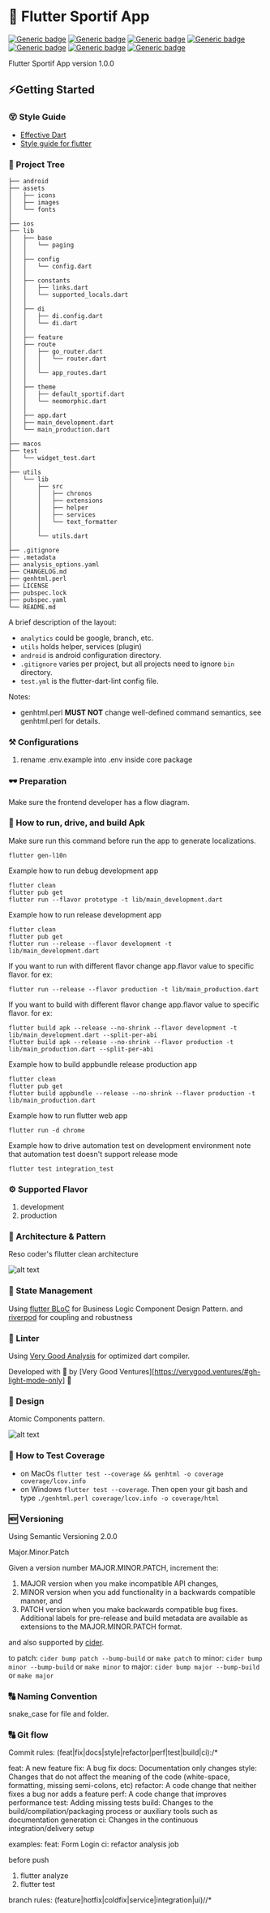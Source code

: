 # :pushpin: Flutter Sportif App

[![Generic badge](https://img.shields.io/badge/Flutter-3.3.9-blue)](https://flutter.dev/docs)
[![Generic badge](https://img.shields.io/badge/Dart-2.18.5-blue)](https://dart.dev/guides)
[![Generic badge](https://img.shields.io/badge/license-MIT-blue)](https://opensource.org/licenses/MIT)
[![Generic badge](https://img.shields.io/badge/Platform-iOS,Android,Web,MacOs-purple)](https://dart.dev/guides)
[![Generic badge](https://img.shields.io/badge/development-v1.0.0-brightgreen)](https://github.com/fauziridwan1709/sportif)
[![Generic badge](https://img.shields.io/badge/style-very_good_analysis-B22C89.svg)](https://pub.dev/packages/very_good_analysis)
[![Generic badge](https://img.shields.io/badge/style-Effective_Dart-blue.svg)](https://dart.dev/guides/language/effective-dart/style)

Flutter Sportif App version 1.0.0

## ⚡️Getting Started

### :dizzy_face: Style Guide

* [Effective Dart](https://www.dartlang.org/guides/language/effective-dart)
* [Style guide for flutter](https://github.com/flutter/flutter/wiki/Style-guide-for-Flutter-repo)

### :evergreen_tree: Project Tree
```tree
├── android
├── assets
│   ├── icons
│   ├── images
│   └── fonts
│
├── ios  
├── lib
│   ├── base
│   │   └── paging
│   │
│   ├── config
│   │   └── config.dart
│   │
│   ├── constants
│   │   ├── links.dart
│   │   └── supported_locals.dart
│   │
│   ├── di
│   │   ├── di.config.dart
│   │   └── di.dart
│   │
│   ├── feature
│   ├── route
│   │   ├── go_router.dart
│   │   │   └── router.dart
│   │   │
│   │   └── app_routes.dart
│   │
│   ├── theme
│   │   ├── default_sportif.dart
│   │   └── neomorphic.dart
│   │
│   ├── app.dart
│   ├── main_development.dart
│   └── main_production.dart
│ 
├── macos 
├── test
│   └── widget_test.dart
│
├── utils
│   └── lib
│       ├── src 
│       │   ├── chronos
│       │   ├── extensions
│       │   ├── helper
│       │   ├── services
│       │   └── text_formatter
│       │
│       └── utils.dart
│
├── .gitignore
├── .metadata
├── analysis_options.yaml
├── CHANGELOG.md
├── genhtml.perl
├── LICENSE
├── pubspec.lock
├── pubspec.yaml
└── README.md
```

A brief description of the layout:

* `analytics` could be google, branch, etc.
* `utils` holds helper, services (plugin)
* `android` is android configuration directory.
* `.gitignore` varies per project, but all projects need to ignore `bin` directory.
* `test.yml` is the flutter-dart-lint config file.

Notes:

* genhtml.perl **MUST NOT** change well-defined command semantics, see genhtml.perl for details.

### :hammer_and_pick: Configurations

1. rename .env.example into .env inside core package

### :dark_sunglasses: Preparation

Make sure the frontend developer has a flow diagram.

### 🚚 How to run, drive, and build Apk

Make sure run this command before run the app to generate localizations.
```shell
flutter gen-l10n
```
Example how to run debug development app
```shell
flutter clean
flutter pub get
flutter run --flavor prototype -t lib/main_development.dart
```
Example how to run release development app
```shell
flutter clean
flutter pub get
flutter run --release --flavor development -t lib/main_development.dart
```
If you want to run with different flavor change app.flavor value to specific flavor. for ex:
```shell
flutter run --release --flavor production -t lib/main_production.dart
```

If you want to build with different flavor change app.flavor value to specific flavor. for ex:
```shell
flutter build apk --release --no-shrink --flavor development -t lib/main_development.dart --split-per-abi
flutter build apk --release --no-shrink --flavor production -t lib/main_production.dart --split-per-abi
```

Example how to build appbundle release production app
```shell
flutter clean
flutter pub get
flutter build appbundle --release --no-shrink --flavor production -t lib/main_production.dart
```

Example how to run flutter web app
```
flutter run -d chrome
```

Example how to drive automation test on development environment
note that automation test doesn't support release mode
```
flutter test integration_test
```

### ⚙️ Supported Flavor

1. development
2. production

### 🎯 Architecture & Pattern

Reso coder's fllutter clean architecture

![alt text](https://i0.wp.com/resocoder.com/wp-content/uploads/2019/08/Clean-Architecture-Flutter-Diagram.png?ssl=1)

### 🧬️ State Management

Using [flutter BLoC](https://pub.dev/packages/flutter_bloc) for Business Logic Component Design Pattern. and [riverpod](https://pub.dev/packages/riverpod) for coupling and robustness

### :unicorn: Linter

Using [Very Good Analysis](https://pub.dev/packages/very_good_analysis) for optimized dart compiler.

Developed with 💙 by [Very Good Ventures][https://verygood.ventures/#gh-light-mode-only] 🦄

### :avocado: Design

Atomic Components pattern.

![alt text](https://miro.medium.com/max/1400/1*PcQ-m317YX6ct9ccBi6H1Q.png)

### :test_tube: How to Test Coverage

- on MacOs ```flutter test --coverage && genhtml -o coverage coverage/lcov.info```
- on Windows ```flutter test --coverage```. Then open your git bash and type ```./genhtml.perl coverage/lcov.info -o coverage/html```

### :new: Versioning

Using Semantic Versioning 2.0.0

Major.Minor.Patch

Given a version number MAJOR.MINOR.PATCH, increment the:

1. MAJOR version when you make incompatible API changes,
2. MINOR version when you add functionality in a backwards compatible manner, and
3. PATCH version when you make backwards compatible bug fixes.
   Additional labels for pre-release and build metadata are available as extensions to the MAJOR.MINOR.PATCH format.

and also supported by [cider](https://pub.dev/packages/cider).

to patch: `cider bump patch --bump-build` or `make patch`
to minor: `cider bump minor --bump-build` or `make minor`
to major: `cider bump major --bump-build` or `make major`

### :capital_abcd: Naming Convention

snake_case for file and folder.

### :capital_abcd: Git flow

Commit rules:
(feat|fix|docs|style|refactor|perf|test|build|ci):\/*

feat: A new feature
fix: A bug fix
docs: Documentation only changes
style: Changes that do not affect the meaning of the code (white-space, formatting, missing semi-colons, etc)
refactor: A code change that neither fixes a bug nor adds a feature
perf: A code change that improves performance
test: Adding missing tests
build: Changes to the build/compilation/packaging process or auxiliary tools such as documentation generation
ci: Changes in the continuous integration/delivery setup

examples:
feat: Form Login
ci: refactor analysis job

before push
1. flutter analyze
2. flutter test

branch rules:
(feature|hotfix|coldfix|service|integration|ui)\/\/*
